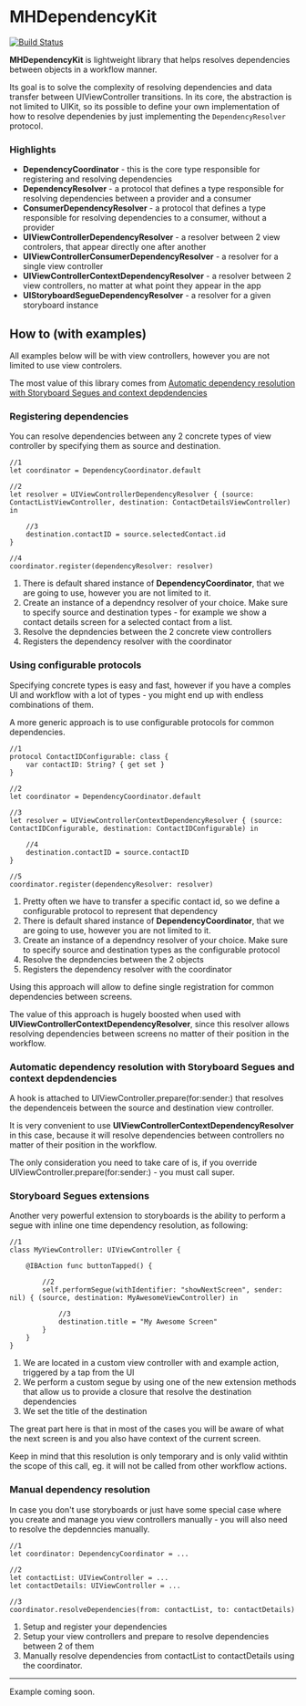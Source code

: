 #  MHDependencyKit

[![Build Status](https://app.bitrise.io/app/960ddc82f9c41a2d/status.svg?token=b-p9ilqSddTTaN13e4YYOw&branch=master)](https://app.bitrise.io/app/960ddc82f9c41a2d)

**MHDependencyKit** is lightweight library that helps resolves dependencies between objects in a workflow manner. 

Its goal is to solve the complexity of resolving dependencies and data transfer between UIViewController transitions.
In its core, the abstraction is not limited to UIKit, so its possible to define your own implementation of how to resolve dependenies by just implementing the `DependencyResolver` protocol.

### Highlights

- **DependencyCoordinator** - this is the core type responsible for registering and resolving dependencies
- **DependencyResolver** - a protocol that defines a type responsible for resolving dependencies between a provider and a consumer
- **ConsumerDependencyResolver** - a protocol that defines a type responsible for resolving dependencies to a consumer, without a provider
- **UIViewControllerDependencyResolver** - a resolver between 2 view controlers, that appear directly one after another
- **UIViewControllerConsumerDependencyResolver** - a resolver for a single view controller
- **UIViewControllerContextDependencyResolver** - a resolver between 2 view controllers, no matter at what point they appear in the app
- **UIStoryboardSegueDependencyResolver** - a resolver for a given storyboard instance

## How to (with examples)

All examples below will be with view controllers, however you are not limited to use view controlers.

The most value of this library comes from [Automatic dependency resolution with Storyboard Segues and context depdendencies](#automatic-dependency-resolution-with-storyboard-segues-and-context-depdendencies)

### Registering dependencies

You can resolve dependencies between any 2 concrete types of view controller by specifying them as source and destination.

```
//1 
let coordinator = DependencyCoordinator.default

//2
let resolver = UIViewControllerDependencyResolver { (source: ContactListViewController, destination: ContactDetailsViewController) in

	//3
    destination.contactID = source.selectedContact.id
}

//4
coordinator.register(dependencyResolver: resolver)
```

1. There is default shared instance of **DependencyCoordinator**, that we are going to use, however you are not limited to it.
2. Create an instance of a dependncy resolver of your choice. Make sure to specify source and destination types - for example we show a contact details screen for a selected contact from a list.
3. Resolve the depndencies between the 2 concrete view controllers
4. Registers the dependency resolver with the coordinator

### Using configurable protocols

Specifying concrete types is easy and fast, however if you have a comples UI and workflow with a lot of types - you might end up with endless combinations of them.

A more generic approach is to use configurable protocols for common dependencies.

```
//1
protocol ContactIDConfigurable: class {
	var contactID: String? { get set }
}

//2
let coordinator = DependencyCoordinator.default

//3
let resolver = UIViewControllerContextDependencyResolver { (source: ContactIDConfigurable, destination: ContactIDConfigurable) in

	//4
    destination.contactID = source.contactID
}

//5
coordinator.register(dependencyResolver: resolver)
```

1. Pretty often we have to transfer a specific contact id, so we define a configurable protocol to represent that dependency
2. There is default shared instance of **DependencyCoordinator**, that we are going to use, however you are not limited to it.
3. Create an instance of a dependncy resolver of your choice. Make sure to specify source and destination types as the configurable protocol
4. Resolve the depndencies between the 2 objects
5. Registers the dependency resolver with the coordinator

Using this approach will allow to define single registration for common dependencies between screens. 

The value of this approach is hugely boosted when used with **UIViewControllerContextDependencyResolver**, since this resolver allows resolving dependencies between screens no matter of their position in the workflow.

### Automatic dependency resolution with Storyboard Segues and context depdendencies

A hook is attached to UIViewController.prepare(for:sender:) that resolves the dependenceis between the source and destination view controller. 

It is very convenient to use **UIViewControllerContextDependencyResolver** in this case, because it will resolve dependencies between controllers no matter of their position in the workflow.

The only consideration you need to take care of is, if you override  UIViewController.prepare(for:sender:) - you must call super.

### Storyboard Segues extensions

Another very powerful extension to storyboards is the ability to perform a segue with inline one time dependency resolution, as following:

```
//1
class MyViewController: UIViewController {

	@IBAction func buttonTapped() {
	
		//2
		self.performSegue(withIdentifier: "showNextScreen", sender: nil) { (source, destination: MyAwesomeViewController) in
            
            //3
            destination.title = "My Awesome Screen"
        }
	}
}
```

1. We are located in a custom view controller with and example action, triggered by a tap from the UI
2. We perform a custom segue by using one of the new extension methods that allow us to provide a closure that resolve the destination dependencies
3. We set the title of the destination

The great part here is that in most of the cases you will be aware of what the next screen is and you also have context of the current screen.

Keep in mind that this resolution is only temporary and is only valid withtin the scope of this call, eg. it will not be called from other workflow actions.


### Manual dependency resolution

In case you don't use storyboards or just have some special case where you create and manage you view controllers manually - you will also need to resolve the depdenncies manually.

```
//1
let coordinator: DependencyCoordinator = ...

//2
let contactList: UIViewController = ...
let contactDetails: UIViewController = ...

//3
coordinator.resolveDependencies(from: contactList, to: contactDetails)
```
1. Setup and register your dependencies
2. Setup your view controllers and prepare to resolve dependencies between 2 of them
3. Manually resolve dependencies from contactList to contactDetails using the coordinator.

------

Example coming soon.
